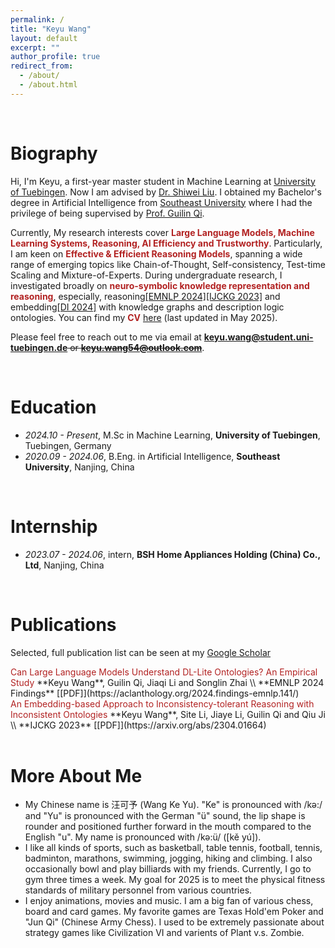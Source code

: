```yaml
---
permalink: /
title: "Keyu Wang"
layout: default
excerpt: ""
author_profile: true
redirect_from: 
  - /about/
  - /about.html
---
```


<span class='anchor' id='about-me'></span>

<br>

# Biography

Hi, I'm Keyu, a first-year master student in Machine Learning at [University of Tuebingen]([[https://uni-tuebingen.de/en/]]). Now I am advised by [Dr. Shiwei Liu](https://shiweiliuiiiiiii.github.io). I obtained my Bachelor's degree in Artificial Intelligence from [Southeast University](https://www.seu.edu.cn/) where I had the privilege of being supervised by [Prof. Guilin Qi](https://scholar.google.com/citations?user=1gw3LJQAAAAJ&hl=zh-CN). 

Currently, My research interests cover <font color='FireBrick'><strong>Large Language Models, Machine Learning Systems, Reasoning, AI Efficiency and Trustworthy</strong></font>.  Particularly, I am keen on <font color='FireBrick'><strong> Effective & Efficient Reasoning Models</strong></font>, spanning a wide range of emerging topics like Chain-of-Thought, Self-consistency, Test-time Scaling and Mixture-of-Experts. During undergraduate research, I investigated broadly on  <font color='FireBrick'><strong>neuro-symbolic knowledge representation and reasoning</strong></font>, especially, reasoning[[EMNLP 2024]](https://aclanthology.org/2024.findings-emnlp.141/)[[IJCKG 2023]](https://arxiv.org/abs/2304.01664) and embedding[[DI 2024]](https://arxiv.org/abs/2402.01677) with knowledge graphs and description logic ontologies. You can find my <font color='FireBrick'><strong>CV</strong></font> [here](https://raw.githubusercontent.com/keyu-wang-2002/keyu-wang-2002.github.io/master/docs/CV_2025_June_2.pdf) (last updated in May 2025).

Please feel free to reach out to me via email at​ ​**keyu.wang@student.uni-tuebingen.de**<del> or **keyu.wang54@outlook.com**</del>.

<br>



# Education

- *2024.10 - Present*, M.Sc in Machine Learning, **University of Tuebingen**, Tuebingen, Germany
- *2020.09 - 2024.06*, B.Eng. in Artificial Intelligence, **Southeast University**, Nanjing, China

<br>


# Internship
- *2023.07 - 2024.06*, intern, **BSH Home Appliances Holding (China) Co., Ltd**, Nanjing, China


<br>

# Publications 
Selected, full publication list can be seen at my [Google Scholar](https://scholar.google.com/citations?view_op=list_works&hl=zh-CN&hl=zh-CN&user=IvXDjWUAAAAJ)

<div class='paper-box-text' markdown="1">
<font color='FireBrick'> Can Large Language Models Understand DL-Lite Ontologies? An Empirical Study </font>
**Keyu Wang**, Guilin Qi, Jiaqi Li and Songlin Zhai \\
**EMNLP 2024 Findings**  [[PDF]](https://aclanthology.org/2024.findings-emnlp.141/)
</div>


<div class='paper-box-text' markdown="1">
<font color='FireBrick'> An Embedding-based Approach to Inconsistency-tolerant Reasoning with Inconsistent Ontologies </font>
**Keyu Wang**, Site Li, Jiaye Li, Guilin Qi and Qiu Ji \\
**IJCKG 2023**  [[PDF]](https://arxiv.org/abs/2304.01664)
</div>

<br>

# More About Me
- My Chinese name is 汪可予 (Wang Ke Yu).  "Ke" is pronounced with /kə:/ and "Yu" is pronounced with the German "ü" sound, the lip shape is rounder and positioned further forward in the mouth compared to the English "u". My name is pronounced with /kə:ü/ ([kě yú]).
- I like all kinds of sports, such as  basketball, table tennis, football, tennis, badminton, marathons, swimming, jogging, hiking and climbing.  I also occasionally bowl and play billiards with my friends. Currently, I go to gym three times a week. My goal for 2025 is to meet the physical fitness standards of military personnel from various countries.
- I enjoy animations, movies and music. I am a big fan of various chess, board and card games. My favorite games are Texas Hold'em Poker and "Jun Qi" (Chinese Army Chess). I used to be extremely passionate about strategy games like Civilization VI and varients of Plant v.s. Zombie.


<div style="height: 75px;"></div>
